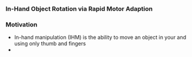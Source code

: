 ### In-Hand Object Rotation via Rapid Motor Adaption

### Motivation
- In-hand manipulation (IHM) is the ability to move an object in your and using only thumb and fingers
- 